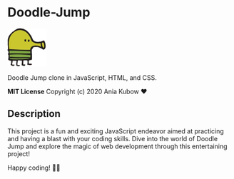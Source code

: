 # Doodle-Jump

![Doodle-Jump](doodler-guy.png)

Doodle Jump clone in JavaScript, HTML, and CSS.

**MIT License**
Copyright (c) 2020 Ania Kubow &#10084;

## Description

This project is a fun and exciting JavaScript endeavor aimed at practicing and having a blast with your coding skills. Dive into the world of Doodle Jump and explore the magic of web development through this entertaining project!

Happy coding! 🚀✨
